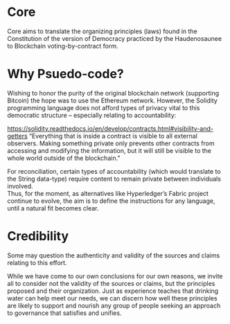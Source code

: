 Core
====

Core aims to translate the organizing principles (laws) found in the Constitution of the version of Democracy practiced by the Haudenosaunee to Blockchain voting-by-contract form.

# Why Psuedo-code?

Wishing to honor the purity of the original blockchain network (supporting Bitcoin) the hope was to use the Ethereum network.  However, the Solidity programming language does not afford types of privacy vital to this democratic structure – especially relating to accountability:

https://solidity.readthedocs.io/en/develop/contracts.html#visibility-and-getters
“Everything that is inside a contract is visible to all external observers. Making something private only prevents other contracts from accessing and modifying the information, but it will still be visible to the whole world outside of the blockchain.”

For reconciliation, certain types of accountability (which would translate to the String data-type) require content to remain private between individuals involved.  
Thus, for the moment, as alternatives like Hyperledger’s Fabric project continue to evolve, the aim is to define the instructions for any language, until a natural fit becomes clear.

# Credibility

Some may question the authenticity and validity of the sources and claims relating to this effort.  

While we have come to our own conclusions for our own reasons, we invite all to consider not the validity of the sources or claims, but the principles proposed and their organization.  Just as experience teaches that drinking water can help meet our needs, we can discern how well these principles are likely to support and nourish any group of people seeking an approach to governance that satisfies and unifies. 
